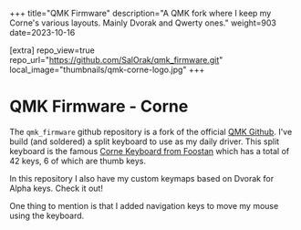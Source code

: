 +++
title="QMK Firmware"
description="A QMK fork where I keep my Corne's various layouts. Mainly Dvorak and Qwerty ones."
weight=903
date=2023-10-16

[extra]
repo_view=true
repo_url="https://github.com/SalOrak/qmk_firmware.git"
local_image="thumbnails/qmk-corne-logo.jpg"
+++

# QMK Firmware - Corne 

The `qmk_firmware` github repository is a fork of the official [QMK Github](https://github.com/qmk/qmk_firmware.git). I've build (and soldered) a split keyboard to use as my daily driver. This split keyboard is the famous [Corne Keyboard from Foostan](https://github.com/foostan/crkbd) which has a total of 42 keys, 6 of which are thumb keys.

In this repository I also have my custom keymaps based on Dvorak for Alpha keys. Check it out! 

One thing to mention is that I added navigation keys to move my mouse using the keyboard. 
